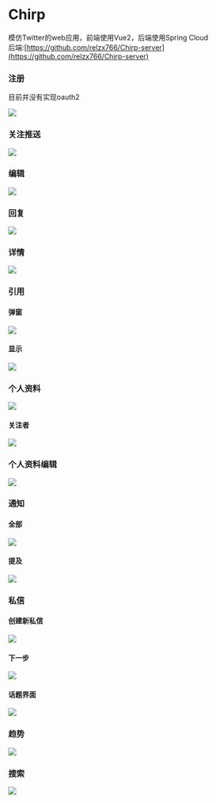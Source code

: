 # Chirp

模仿Twitter的web应用，前端使用Vue2，后端使用Spring Cloud<br>
后端:[https://github.com/relzx766/Chirp-server](https://github.com/relzx766/Chirp-server)

### 注册

目前并没有实现oauth2

![](./docs/sign.png)

### 关注推送

![](docs/home_following.png)

### 编辑

![](./docs/post.png)

### 回复

![](./docs/reply.png)

### 详情

![](./docs/detail.png)

### 引用

#### 弹窗

![](./docs/quote.png)

#### 显示

![](./docs/quote-view.png)

### 个人资料

![](./docs/profile.png)

#### 关注者

![](docs/follower.png)

### 个人资料编辑

![](./docs/profile-edit.png)

### 通知

#### 全部

![](./docs/notice.png)

#### 提及

![](./docs/mention.png)

### 私信

#### 创建新私信

![](./docs/new_chat.png)

#### 下一步

![](./docs/new_chat_send.png)

#### 话题界面

![](./docs/chat.png)

### 趋势

![](./docs/trend.png)

### 搜索

![](./docs/search.png)
